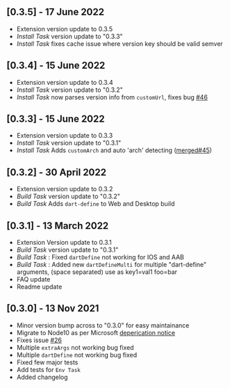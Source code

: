 ## [0.3.5] - 17 June 2022
- Extension version update to 0.3.5
- *Install Task* version update to "0.3.3"
- *Install Task* fixes cache issue where version key should be valid semver

## [0.3.4] - 15 June 2022
- Extension version update to 0.3.4
- *Install Task* version update to "0.3.2"
- *Install Task* now parses version info from `customUrl`, fixes bug [#46](https://github.com/hey24sheep/azure-flutter-tasks/issues/46)

## [0.3.3] - 15 June 2022
- Extension version update to 0.3.3
- *Install Task* version update to "0.3.1"
- *Install Task* Adds `customArch` and auto 'arch' detecting ([merged#45](https://github.com/hey24sheep/azure-flutter-tasks/pull/45))

## [0.3.2] - 30 April 2022
- Extension version update to 0.3.2
- *Build Task* version update to "0.3.2"
- *Build Task* Adds `dart-define` to Web and Desktop build

## [0.3.1] - 13 March 2022
- Extension Version update to 0.3.1
- *Build Task* version update to "0.3.1"
- *Build Task* : Fixed `dartDefine` not working for IOS and AAB
- *Build Task* : Added new `dartDefineMulti` for multiple "dart-define" arguments, (space separated) use as key1=val1 foo=bar
- FAQ update
- Readme update

## [0.3.0] - 13 Nov 2021 
- Minor version bump across to "0.3.0" for easy maintainance
- Migrate to Node10 as per Microsoft [deperication notice](https://aka.ms/migrateTaskNode10)
- Fixes issue [#26](https://github.com/hey24sheep/azure-flutter-tasks/issues/26)
- Multiple `extraArgs` not working bug fixed
- Multiple `dartDefine` not working bug fixed
- Fixed few major tests
- Add tests for `Env Task`
- Added changelog